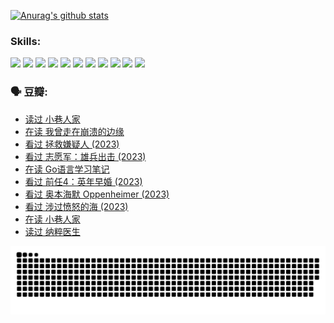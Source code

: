 
[![Anurag's github stats](https://github-readme-stats.vercel.app/api?username=w940853815)](https://github.com/anuraghazra/github-readme-stats)

### Skills:

<code><img height="32" src="https://cdn.jsdelivr.net/npm/simple-icons@v5/icons/python.svg"></code>
<code><img height="32" src="https://cdn.jsdelivr.net/npm/simple-icons@v5/icons/javascript.svg"></code>
<code><img height="32" src="https://cdn.jsdelivr.net/npm/simple-icons@v5/icons/django.svg"></code>
<code><img height="32" src="https://cdn.jsdelivr.net/npm/simple-icons@v5/icons/flask.svg"></code>
<code><img height="32" src="https://cdn.jsdelivr.net/npm/simple-icons@v5/icons/vuetify.svg"></code>
<code><img height="32" src="https://cdn.jsdelivr.net/npm/simple-icons@v5/icons/git.svg"></code>
<code><img height="32" src="https://cdn.jsdelivr.net/npm/simple-icons@v5/icons/docker.svg"></code>
<code><img height="32" src="https://cdn.jsdelivr.net/npm/simple-icons@v5/icons/postgresql.svg"></code>
<code><img height="32" src="https://cdn.jsdelivr.net/npm/simple-icons@v5/icons/elasticsearch.svg"></code>
<code><img height="32" src="https://cdn.jsdelivr.net/npm/simple-icons@v5/icons/macos.svg"></code>
<code><img height="32" src="https://cdn.jsdelivr.net/npm/simple-icons@v5/icons/linux.svg"></code>

### 🗣 豆瓣:

<!-- DOUBAN-ACTIVITIES:START -->
- [读过 小巷人家](https://www.douban.com/people/136069238/status/4489290935/?_i=05551355)
- [在读 我曾走在崩溃的边缘](https://www.douban.com/people/136069238/status/4489290559/?_i=05551355)
- [看过 拯救嫌疑人‎ (2023)](https://www.douban.com/people/136069238/status/4477421513/?_i=05551355)
- [看过 志愿军：雄兵出击‎ (2023)](https://www.douban.com/people/136069238/status/4465247367/?_i=05551355)
- [在读 Go语言学习笔记](https://www.douban.com/people/136069238/status/4459852901/?_i=05551355)
- [看过 前任4：英年早婚‎ (2023)](https://www.douban.com/people/136069238/status/4458320768/?_i=05551355)
- [看过 奥本海默 Oppenheimer‎ (2023)](https://www.douban.com/people/136069238/status/4454740976/?_i=05551355)
- [看过 涉过愤怒的海‎ (2023)](https://www.douban.com/people/136069238/status/4449502811/?_i=05551355)
- [在读 小巷人家](https://www.douban.com/people/136069238/status/4445749134/?_i=05551355)
- [读过 纳粹医生](https://www.douban.com/people/136069238/status/4445748598/?_i=05551355)
<!-- DOUBAN-ACTIVITIES:END -->


![Snake animation](https://raw.githubusercontent.com/w940853815/w940853815/output/github-contribution-grid-snake.svg)

<!--
**w940853815/w940853815** is a ✨ _special_ ✨ repository because its `README.md` (this file) appears on your GitHub profile.

Here are some ideas to get you started:

- 🔭 I’m currently working on ...
- 🌱 I’m currently learning ...
- 👯 I’m looking to collaborate on ...
- 🤔 I’m looking for help with ...
- 💬 Ask me about ...
- 📫 How to reach me: ...
- 😄 Pronouns: ...
- ⚡ Fun fact: ...
-->
